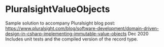 # PluralsightValueObjects
Sample solution to accompany Pluralsight blog post: 
https://www.pluralsight.com/blog/software-development/domain-driven-design-in-csharp-implementing-immutable-value-objects
Dec 2020
Includes unit tests and the compiled version of the record type.
